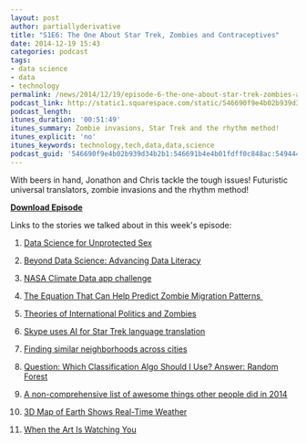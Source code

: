 ```yaml
---
layout: post
author: partiallyderivative
title: "S1E6: The One About Star Trek, Zombies and Contraceptives"
date: 2014-12-19 15:43
categories: podcast
tags:
- data science
- data
- technology
permalink: /news/2014/12/19/episode-6-the-one-about-star-trek-zombies-and-contraceptives
podcast_link: http://static1.squarespace.com/static/546690f9e4b02b939d34b2b1/546691b4e4b01fdff0c848ac/54944621e4b05fcc6a9567db/1419003468512/Partially_Derivative_Episode_6.mp3
podcast_length:
itunes_duration: '00:51:49'
itunes_summary: Zombie invasions, Star Trek and the rhythm method!
itunes_explicit: 'no'
itunes_keywords: technology,tech,data,data,science
podcast_guid: '546690f9e4b02b939d34b2b1:546691b4e4b01fdff0c848ac:549444afe4b0cc2ff607f242'
---
```


With beers in hand, Jonathon and Chris tackle the tough issues!
Futuristic universal translators, zombie invasions and the rhythm
method!

[**Download Episode**](http://static1.squarespace.com/static/546690f9e4b02b939d34b2b1/546691b4e4b01fdff0c848ac/54944621e4b05fcc6a9567db/1419003468512/Partially_Derivative_Episode_6.mp3)

Links to the stories we talked about in this week's episode:

1.  [Data Science for Unprotected
Sex](http://m.theatlantic.com/health/archive/2014/12/return-of-the-rhythm-method/383545/)
2.  [Beyond Data Science: Advancing Data
Literacy](https://medium.com/@lesliebradshaw/moving-from-data-science-to-data-literacy-a2f181ba4167)
3.  [NASA Climate Data app
challenge](http://www.usgs.gov/newsroom/article.asp?ID=4072#.VIwaPmTF9Ns)
4.  [The Equation That Can Help Predict Zombie Migration
Patterns ](http://io9.com/the-equation-that-can-help-predict-zombie-migration-pat-1670469257)
1.  [Theories of International Politics and
    Zombies](http://www.amazon.com/Theories-International-Politics-Zombies-Drezner/dp/0691147833)

5.  [Skype uses AI for Star Trek language
translation](http://www.wired.com/2014/12/skype-used-ai-build-amazing-new-language-translator/)
6.  [Finding similar neighborhoods across
cities](http://northernbytes.co/2014/11/25/similar-neighborhoods/)
7.  [Question: Which Classification Algo Should I Use? Answer: Random
Forest](http://machinelearningmastery.com/use-random-forest-testing-179-classifiers-121-datasets/)
8.  [A non-comprehensive list of awesome things other people did in
2014](http://simplystatistics.org/?p=3696)
9.  [3D Map of Earth Shows Real-Time
Weather](http://www.popsci.com/3-d-map-earth-shows-real-time-weather-data?dom=tw&src=SOC)
10. [When the Art Is Watching
You](http://www.wsj.com/articles/when-the-art-is-watching-you-1418338759?mod=e2tw)
